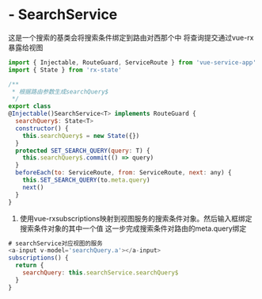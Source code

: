 # - SearchService

这是一个搜索的基类会将搜索条件绑定到路由对西那个中 将查询提交通过vue-rx暴露给视图
```js
import { Injectable, RouteGuard, ServiceRoute } from 'vue-service-app'
import { State } from 'rx-state'

/**
 * 根据路由参数生成searchQuery$
 */
export class
@Injectable()SearchService<T> implements RouteGuard {
  searchQuery$: State<T>
  constructor() {
    this.searchQuery$ = new State({})
  }
  protected SET_SEARCH_QUERY(query: T) {
    this.searchQuery$.commit(() => query)
  }
  beforeEach(to: ServiceRoute, from: ServiceRoute, next: any) {
    this.SET_SEARCH_QUERY(to.meta.query)
    next()
  }
}
```
1. 使用vue-rxsubscriptions映射到视图服务的搜索条件对象。然后输入框绑定搜索条件对象的其中一个值
  这一步完成搜索条件对路由的meta.query绑定
  ```js
  # searchService对应视图的服务
  <a-input v-model='searchQuery.a'></a-input>
  subscriptions() {
    return {
      searchQuery: this.searchService.searchQuery$
    }
  }
  ```
